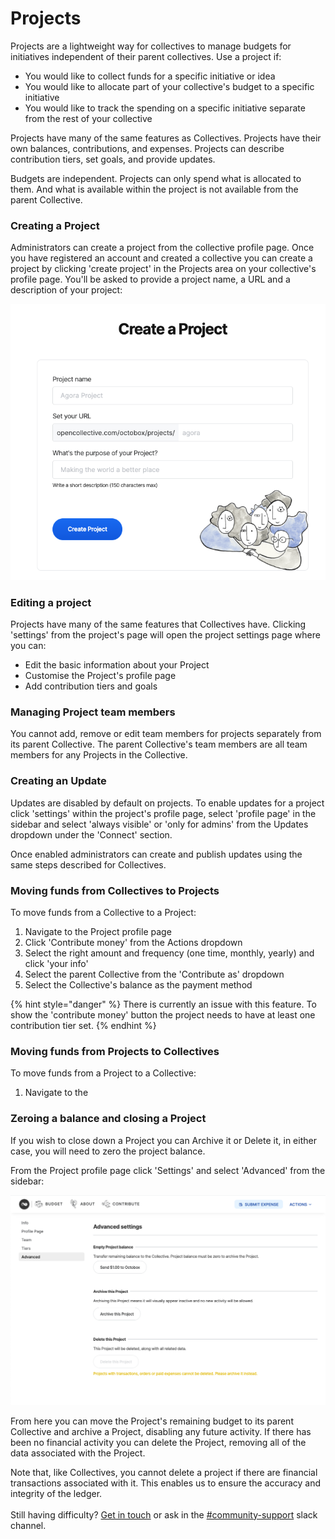 # Projects

Projects are a lightweight way for collectives to manage budgets for initiatives independent of their parent collectives. Use a project if:

* You would like to collect funds for a specific initiative or idea
* You would like to allocate part of your collective's budget to a specific initiative&#x20;
* You would like to track the spending on a specific initiative separate from the rest of your collective

Projects have many of the same features as Collectives. Projects have their own balances, contributions, and expenses. Projects can describe contribution tiers, set goals, and provide updates.&#x20;

Budgets are independent. Projects can only spend what is allocated to them. And what is available within the project is not available from the parent Collective.

### Creating a Project

Administrators can create a project from the collective profile page. Once you have registered an account and created a collective you can create a project by clicking 'create project' in the Projects area on your collective's profile page. You'll be asked to provide a project name, a URL and a description of your project:

![Adding a project to a collective.](../.gitbook/assets/screenshot-2021-05-13-at-17.11.52.png)

### Editing a project

Projects have many of the same features that Collectives have. Clicking 'settings' from the project's page will open the project settings page where you can:

* Edit the basic information about your Project
* Customise the Project's profile page
* Add contribution tiers and goals

### Managing Project team members

You cannot add, remove or edit team members for projects separately from its parent Collective. The parent Collective's team members are all team members for any Projects in the Collective.&#x20;

### Creating an Update

Updates are disabled by default on projects. To enable updates for a project click 'settings' within the project's profile page, select 'profile page' in the sidebar and select 'always visible' or 'only for admins' from the Updates dropdown under the 'Connect' section.

Once enabled administrators can create and publish updates using the same steps described for Collectives.

### Moving funds from Collectives to Projects

To move funds from a Collective to a Project:

1. Navigate to the Project profile page
2. Click 'Contribute money' from the Actions dropdown
3. Select the right amount and frequency (one time, monthly, yearly) and click 'your info'
4. Select the parent Collective from the 'Contribute as' dropdown &#x20;
5. Select the Collective's balance as the payment method

{% hint style="danger" %}
There is currently an issue with this feature. To show the 'contribute money' button the project needs to have at least one contribution tier set. &#x20;
{% endhint %}

### Moving funds from Projects to Collectives&#x20;

To move funds from a Project to a Collective:&#x20;

1. Navigate to the&#x20;

### Zeroing a balance and closing a Project

If you wish to close down a Project you can Archive it or Delete it, in either case, you will need to zero the project balance.

From the Project profile page click 'Settings' and select 'Advanced' from the sidebar:

![Empty a Project balance, archive or delete a Project from the Advanced menu. ](../.gitbook/assets/screenshot-2021-08-10-at-10.48.34.png)

From here you can move the Project's remaining budget to its parent Collective and archive a Project, disabling any future activity. If there has been no financial activity you can delete the Project, removing all of the data associated with the Project.&#x20;

Note that, like Collectives, you cannot delete a project if there are financial transactions associated with it. This enables us to ensure the accuracy and integrity of the ledger.\
\
Still having difficulty? [Get in touch](https://opencollective.com/contact) or ask in the [#community-support](https://opencollective.slack.com/archives/C6JTTA4SK) slack channel.&#x20;
